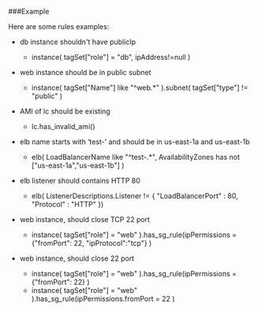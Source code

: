 ###Example

Here are some rules examples:

- db instance shouldn't have publicIp
	- instance( tagSet["role"] = "db", ipAddress!=null )

- web instance should be in public subnet
	- instance( tagSet["Name"] like "^web.*" ).subnet( tagSet["type"] != "public" )

- AMI of lc should be existing
	- lc.has_invalid_ami()

- elb name starts with ‘test-’ and should be in us-east-1a and us-east-1b
	- elb(
        LoadBalancerName like "^test-.*",
        AvailabilityZones has not ["us-east-1a","us-east-1b"]
    )

- elb listener should contains HTTP 80
	- elb( ListenerDescriptions.Listener != { "LoadBalancerPort" : 80, "Protocol" : "HTTP" })

- web instance, should close TCP 22 port
	- instance( tagSet["role"] = "web" ).has_sg_rule(ipPermissions = {"fromPort": 22, "ipProtocol":"tcp"} )

- web instance, should close 22 port
	- instance( tagSet["role"] = "web" ).has_sg_rule(ipPermissions = {"fromPort": 22} )
	- instance( tagSet["role"] = "web" ).has_sg_rule(ipPermissions.fromPort = 22 )